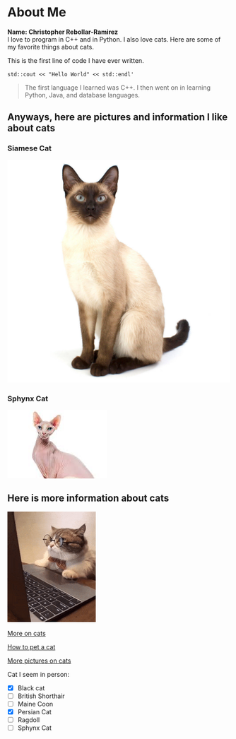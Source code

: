 # About Me

**Name: Christopher Rebollar-Ramirez** \
I love to program in C++ and in Python. I also love cats. Here are some of my favorite things about cats.

This is the first line of code I have ever written.
```
std::cout << "Hello World" << std::endl'
```
> The first language I learned was C++. I then went on in learning Python, Java, and database languages.

## Anyways, here are pictures and information I like about cats

### Siamese Cat
![Siamese cat](Siamese-Cat_0.webp)

### Sphynx Cat
![Cat](sphynxcat.jpeg)

## Here is more information about cats
![This is an image of a cat](computercat.gif)

[More on cats](factsoncats.md)

[How to pet a cat](petcat.md)

[More pictures on cats](https://pixabay.com/images/search/cat/)

Cat I seem in person:
- [X]  Black cat
- [ ]  British Shorthair
- [ ]  Maine Coon
- [X]  Persian Cat
- [ ]  Ragdoll
- [ ]  Sphynx Cat